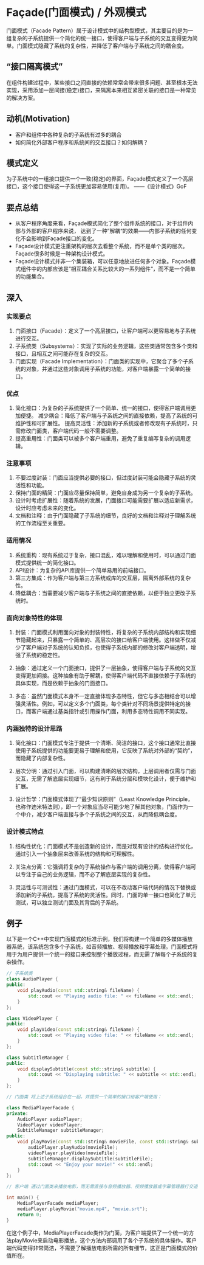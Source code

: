 # Façade(门面模式) / 外观模式
门面模式（Facade Pattern）属于设计模式中的结构型模式，其主要目的是为一组复杂的子系统提供一个简化的统一接口，使得客户端与子系统的交互变得更为简单。门面模式隐藏了系统的复杂性，并降低了客户端与子系统之间的耦合度。

## “接口隔离模式”
在组件构建过程中，某些接口之间直接的依赖常常会带来很多问题、甚至根本无法实现，采用添加一层间接(稳定)接口，来隔离本来相互紧密关联的接口是一种常见的解决方案。

## 动机(Motivation)
+ 客户和组件中各种复杂的子系统有过多的耦合
+ 如何简化外部客户程序和系统间的交互接口？如何解耦？

## 模式定义
为子系统中的一组接口提供一个一致(稳定)的界面，Façade模式定义了一个高层接口，这个接口使得这一子系统更加容易使用(复用)。
——《设计模式》GoF

## 要点总结
+ 从客户程序角度来看，Façade模式简化了整个组件系统的接口，对于组件内部与外部的客户程序来说，
达到了一种”解耦“的效果——内部子系统的任何变化不会影响到Façade接口的变化。
+ Façade设计模式更注重架构的层次去看整个系统，而不是单个类的层次。Façade很多时候是一种架构设计模式。
+ Façade设计模式并非一个集装箱，可以任意地放进任何多个对象。Façade模式组件中的内部应该是”相互耦合关系比较大的一系列组件“，而不是一个简单的功能集合。

## 深入
### 实现要点
1. 门面接口（Facade）：定义了一个高层接口，让客户端可以更容易地与子系统进行交互。
2. 子系统类（Subsystems）：实现了实际的业务逻辑，这些类通常包含多个类和接口，且相互之间可能存在复杂的交互。
3. 门面实现（Facade Implementation）：门面类的实现中，它聚合了多个子系统的对象，并通过这些对象调用子系统的功能，对客户端暴露一个简单的接口。

### 优点
1. 简化接口：为复杂的子系统提供了一个简单、统一的接口，使得客户端调用更加便捷。
减少耦合：降低了客户端与子系统之间的直接依赖，提高了系统的可维护性和可扩展性。
提高灵活性：添加新的子系统或者修改现有子系统时，只需修改门面类，客户端代码一般不需要调整。
2. 提高重用性：门面类可以被多个客户端重用，避免了重复编写复杂的调用逻辑。

### 注意事项
1. 不要过度封装：门面应当提供必要的接口，但过度封装可能会隐藏子系统的灵活性和功能。
2. 保持门面的精简：门面应尽量保持简单，避免自身成为另一个复杂的子系统。
3. 设计时考虑扩展性：随着系统的发展，门面接口可能需要扩展以适应新需求，设计时应考虑未来的变化。
4. 文档和注释：由于门面隐藏了子系统的细节，良好的文档和注释对于理解系统的工作流程至关重要。

### 适用情况
1. 系统重构：现有系统过于复杂，接口混乱，难以理解和使用时，可以通过门面模式提供统一的简化接口。
2. API设计：为复杂的API库提供一个简单易用的前端接口。
3. 第三方集成：作为客户端与第三方系统或库的交互层，隔离外部系统的复杂性。
4. 降低耦合：当需要减少客户端与子系统之间的直接依赖，以便于独立更改子系统时。

### 面向对象特性的体现
1. 封装：门面模式利用面向对象的封装特性，将复杂的子系统内部结构和实现细节隐藏起来，只暴露一个简单的、高层次的接口给客户端使用。这样做不仅减少了客户端对子系统的认知负担，也使得子系统内部的修改对客户端透明，增强了系统的稳定性。

2. 抽象：通过定义一个门面接口，提供了一层抽象，使得客户端与子系统的交互变得更加间接。这种抽象有助于解耦，使得客户端代码不直接依赖于子系统的具体实现，而是依赖于抽象的门面接口。

3. 多态：虽然门面模式本身不一定直接体现多态特性，但它与多态相结合可以增强灵活性。例如，可以定义多个门面类，每个类针对不同场景提供特定的接口，而客户端通过基类指针或引用操作门面，利用多态特性调用不同实现。

### 内涵独特的设计思路
1. 简化接口：门面模式专注于提供一个清晰、简洁的接口，这个接口通常比直接使用子系统提供的功能要更易于理解和使用，它反映了系统对外部的“契约”，而隐藏了内部复杂性。

2. 层次分明：通过引入门面，可以构建清晰的层次结构，上层调用者仅需与门面交互，无需了解底层实现细节，这有利于系统分层和模块化设计，便于维护和扩展。

3. 设计哲学：门面模式体现了“最少知识原则”（Least Knowledge Principle，也称作迪米特法则），即一个对象应当尽可能少地了解其他对象，门面作为一个中介，减少客户端直接与多个子系统之间的交互，从而降低耦合度。

### 设计模式特点
1. 结构性优化：门面模式不是创造新的设计，而是对现有设计的结构进行优化，通过引入一个抽象层来改善系统的结构和可理解性。

2. 关注点分离：它强调将复杂的子系统操作与客户端的调用分离，使得客户端可以专注于自己的业务逻辑，而不必了解底层实现的复杂性。

3. 灵活性与可测试性：通过门面模式，可以在不改动客户端代码的情况下替换或添加新的子系统，提高了系统的灵活性。同时，门面的单一接口也简化了单元测试，可以独立测试门面及其背后的子系统。

## 例子
以下是一个C++中实现门面模式的标准示例，我们将构建一个简单的多媒体播放器系统，该系统包含多个子系统，如音频播放、视频播放和字幕处理。门面模式将用于为用户提供一个统一的接口来控制整个播放过程，而无需了解每个子系统的复杂操作。
```cpp
// 子系统类
class AudioPlayer {
public:
    void playAudio(const std::string& fileName) {
        std::cout << "Playing audio file: " << fileName << std::endl;
    }
};

class VideoPlayer {
public:
    void playVideo(const std::string& fileName) {
        std::cout << "Playing video file: " << fileName << std::endl;
    }
};

class SubtitleManager {
public:
    void displaySubtitle(const std::string& subtitle) {
        std::cout << "Displaying subtitle: " << subtitle << std::endl;
    }
};

// 门面类 将上述子系统组合在一起，并提供一个简单的接口给客户端使用：

class MediaPlayerFacade {
private:
    AudioPlayer audioPlayer;
    VideoPlayer videoPlayer;
    SubtitleManager subtitleManager;
public:
    void playMovie(const std::string& movieFile, const std::string& subtitleFile) {
        audioPlayer.playAudio(movieFile);
        videoPlayer.playVideo(movieFile);
        subtitleManager.displaySubtitle(subtitleFile);
        std::cout << "Enjoy your movie!" << std::endl;
    }
};

// 客户端 通过门面类来播放电影，而无需直接与音频播放器、视频播放器或字幕管理器打交道：

int main() {
    MediaPlayerFacade mediaPlayer;
    mediaPlayer.playMovie("movie.mp4", "movie.srt");
    return 0;
}
```
在这个例子中，MediaPlayerFacade类作为门面，为客户端提供了一个统一的方法playMovie来启动电影播放，这个方法内部调用了各个子系统的具体操作。客户端代码变得非常简洁，不需要了解播放电影所需的所有细节，这正是门面模式的价值所在。